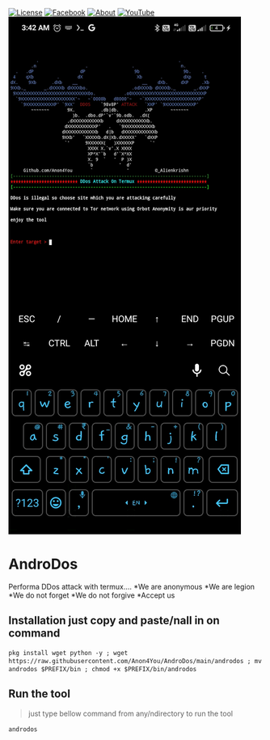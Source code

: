 [![License](https://img.shields.io/badge/Licenese-MIT-blue.svg?longCache=true&style=flat)](https://github.com/Anon4You/AndroDos/blob/main/LICENSE) [![Facebook](https://img.shields.io/badge/Facebook-Id-green)](https://www.facebook.com/alienkrishn) [![About](https://img.shields.io/badge/About-Me-red)](https://www.instagram.com/Alienkrishn) 
[![YouTube](https://img.shields.io/badge/You-Tube-yellow)](https://youtube.com/channel/UCeYmxYjmQfvLvFl-kbunGug) 
<img src="Screenshot_2022-08-24-03-42-02-589_com.termux.jpg"/>

# AndroDos
Performa DDos attack with termux....
*We are anonymous
*We are legion
*We do not forget
*We do not forgive
*Accept us

## Installation just copy and paste/nall in on command

```
pkg install wget python -y ; wget https://raw.githubusercontent.com/Anon4You/AndroDos/main/androdos ; mv androdos $PREFIX/bin ; chmod +x $PREFIX/bin/androdos
```
## Run the tool
> just type bellow command from any/ndirectory to run the tool
```
androdos
```
